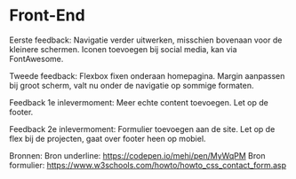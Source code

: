 # Front-End
Eerste feedback:
Navigatie verder uitwerken, misschien bovenaan voor de kleinere schermen.
Iconen toevoegen bij social media, kan via FontAwesome.

Tweede feedback:
Flexbox fixen onderaan homepagina.
Margin aanpassen bij groot scherm, valt nu onder de navigatie op sommige formaten.


Feedback 1e inlevermoment:
Meer echte content toevoegen.
Let op de footer.

Feedback 2e inlevermoment:
Formulier toevoegen aan de site.
Let op de flex bij de projecten, gaat over footer heen op mobiel.

Bronnen:
Bron underline: https://codepen.io/mehi/pen/MyWqPM
Bron formulier: https://www.w3schools.com/howto/howto_css_contact_form.asp

